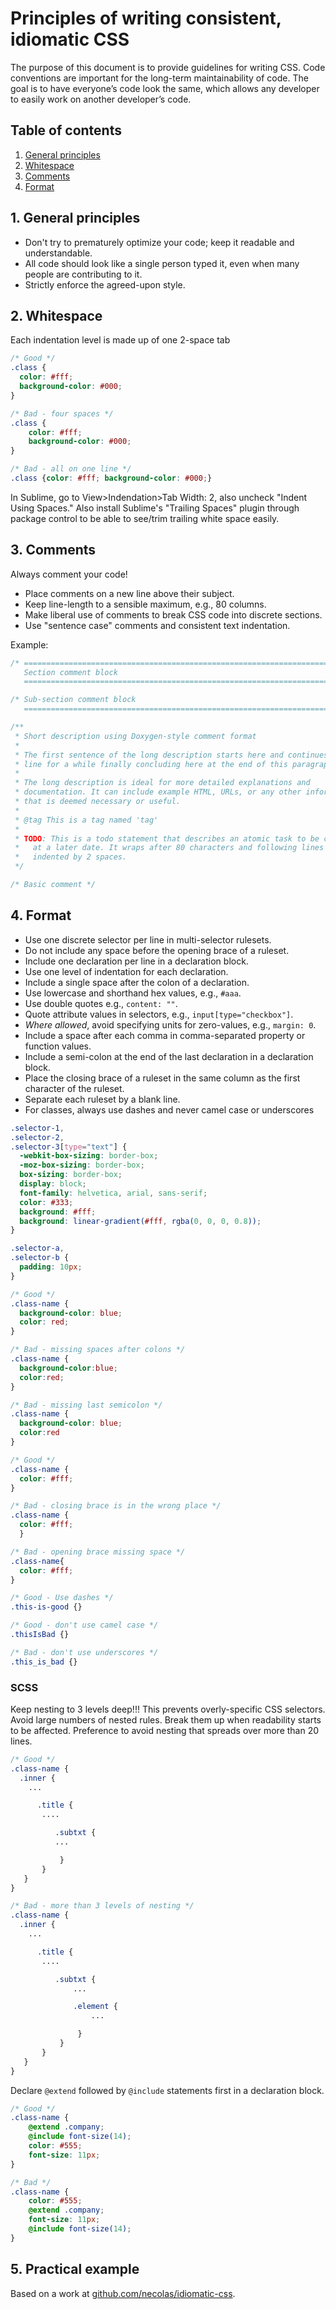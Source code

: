 # Principles of writing consistent, idiomatic CSS

The purpose of this document is to provide guidelines for writing CSS. Code conventions are important for the long-term maintainability of code. The goal is to have everyone’s code look the same, which allows any developer to easily work on another developer’s code.



## Table of contents

1. [General principles](#general-principles)
2. [Whitespace](#whitespace)
3. [Comments](#comments)
4. [Format](#format)


<a name="general-principles"></a>
## 1. General principles

* Don't try to prematurely optimize your code; keep it readable and
  understandable.
* All code should look like a single person typed it, even
  when many people are contributing to it.
* Strictly enforce the agreed-upon style.


<a name="whitespace"></a>
## 2. Whitespace

Each indentation level is made up of one 2-space tab
```css
/* Good */
.class {
  color: #fff;
  background-color: #000;
}

/* Bad - four spaces */
.class {
    color: #fff;
    background-color: #000;
}

/* Bad - all on one line */
.class {color: #fff; background-color: #000;}
```

In Sublime, go to View>Indendation>Tab Width: 2, also uncheck "Indent Using Spaces." Also install Sublime's "Trailing Spaces" plugin through package control to be able to see/trim trailing white space easily.


<a name="comments"></a>
## 3. Comments

Always comment your code!

* Place comments on a new line above their subject.
* Keep line-length to a sensible maximum, e.g., 80 columns.
* Make liberal use of comments to break CSS code into discrete sections.
* Use "sentence case" comments and consistent text indentation.

Example:

```css
/* ==========================================================================
   Section comment block
   ========================================================================== */

/* Sub-section comment block
   ========================================================================== */

/**
 * Short description using Doxygen-style comment format
 *
 * The first sentence of the long description starts here and continues on this
 * line for a while finally concluding here at the end of this paragraph.
 *
 * The long description is ideal for more detailed explanations and
 * documentation. It can include example HTML, URLs, or any other information
 * that is deemed necessary or useful.
 *
 * @tag This is a tag named 'tag'
 *
 * TODO: This is a todo statement that describes an atomic task to be completed
 *   at a later date. It wraps after 80 characters and following lines are
 *   indented by 2 spaces.
 */

/* Basic comment */
```


<a name="format"></a>
## 4. Format

* Use one discrete selector per line in multi-selector rulesets.
* Do not include any space before the opening brace of a ruleset.
* Include one declaration per line in a declaration block.
* Use one level of indentation for each declaration.
* Include a single space after the colon of a declaration.
* Use lowercase and shorthand hex values, e.g., `#aaa`.
* Use double quotes e.g., `content: ""`.
* Quote attribute values in selectors, e.g., `input[type="checkbox"]`.
* _Where allowed_, avoid specifying units for zero-values, e.g., `margin: 0`.
* Include a space after each comma in comma-separated property or function
  values.
* Include a semi-colon at the end of the last declaration in a declaration
  block.
* Place the closing brace of a ruleset in the same column as the first
  character of the ruleset.
* Separate each ruleset by a blank line.
* For classes, always use dashes and never camel case or underscores

```css
.selector-1,
.selector-2,
.selector-3[type="text"] {
  -webkit-box-sizing: border-box;
  -moz-box-sizing: border-box;
  box-sizing: border-box;
  display: block;
  font-family: helvetica, arial, sans-serif;
  color: #333;
  background: #fff;
  background: linear-gradient(#fff, rgba(0, 0, 0, 0.8));
}

.selector-a,
.selector-b {
  padding: 10px;
}
```

```css
/* Good */
.class-name {
  background-color: blue;
  color: red;
}

/* Bad - missing spaces after colons */
.class-name {
  background-color:blue;
  color:red;
}

/* Bad - missing last semicolon */
.class-name {
  background-color: blue;
  color:red
}
```

```css
/* Good */
.class-name {
  color: #fff;
}

/* Bad - closing brace is in the wrong place */
.class-name {
  color: #fff;
  }

/* Bad - opening brace missing space */
.class-name{
  color: #fff;
}
```

```css
/* Good - Use dashes */
.this-is-good {}

/* Good - don't use camel case */
.thisIsBad {}

/* Bad - don't use underscores */
.this_is_bad {}
```

### SCSS

Keep nesting to 3 levels deep!!! This prevents overly-specific CSS selectors. Avoid large numbers of nested rules. Break them up when readability starts to be affected. Preference to avoid nesting that spreads over more than 20 lines.

```scss
/* Good */
.class-name {
  .inner {
    ...

      .title {
       ....

          .subtxt {
          ...

           }
       }
   }
}

/* Bad - more than 3 levels of nesting */
.class-name {
  .inner {
    ...

      .title {
       ....

          .subtxt {
              ...

              .element {
                  ...

               }
           }
       }
   }
}
```


Declare `@extend` followed by `@include` statements first in a declaration block.

```scss
/* Good */
.class-name {
    @extend .company;
    @include font-size(14);
    color: #555;
    font-size: 11px;
}

/* Bad */
.class-name {
    color: #555;
    @extend .company;
    font-size: 11px;
    @include font-size(14);
}
```




<a name="example"></a>
## 5. Practical example

Based on a work at
[github.com/necolas/idiomatic-css](https://github.com/necolas/idiomatic-css).
